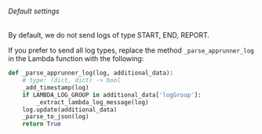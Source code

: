 ###### Default settings

By default, we do not send logs of type START, END, REPORT.

If you prefer to send all log types, replace the method `_parse_apprunner_log` in the Lambda function with the following:

```py
def _parse_apprunner_log(log, additional_data):
    # type: (dict, dict) -> bool
    _add_timestamp(log)
    if LAMBDA_LOG_GROUP in additional_data['logGroup']:
        _extract_lambda_log_message(log)
    log.update(additional_data)
    _parse_to_json(log)
    return True
```
